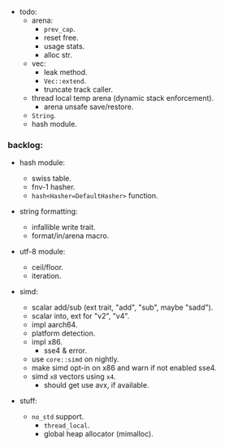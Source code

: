 
- todo:
    - arena:
        - `prev_cap`.
        - reset free.
        - usage stats.
        - alloc str.
    - vec:
        - leak method.
        - `Vec::extend`.
        - truncate track caller.
    - thread local temp arena (dynamic stack enforcement).
        - arena unsafe save/restore.
    - `String`.
    - hash module.



### backlog:

- hash module:
    - swiss table.
    - fnv-1 hasher.
    - `hash<Hasher=DefaultHasher>` function.

- string formatting:
    - infallible write trait.
    - format/in/arena macro.

- utf-8 module:
    - ceil/floor.
    - iteration.

- simd:
    - scalar add/sub (ext trait, "add", "sub", maybe "sadd").
    - scalar into, ext for "v2", "v4".
    - impl aarch64.
    - platform detection.
    - impl x86.
        - sse4 & error.
    - use `core::simd` on nightly.
    - make simd opt-in on x86 and warn if not enabled sse4.
    - simd `x8` vectors using `x4`.
        - should get use avx, if available.

- stuff:
    - `no_std` support.
        - `thread_local`.
        - global heap allocator (mimalloc).


